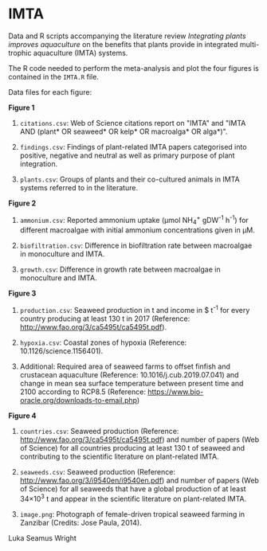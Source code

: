 # IMTA
Data and R scripts accompanying the literature review *Integrating plants improves aquaculture* on the benefits that plants provide in integrated multi-trophic aquaculture (IMTA) systems.

The R code needed to perform the meta-analysis and plot the four figures is contained in the `IMTA.R` file.

Data files for each figure:

**Figure 1**
1. `citations.csv`: Web of Science citations report on "IMTA" and "IMTA AND (plant* OR seaweed* OR kelp* OR macroalga* OR alga*)".

2. `findings.csv`: Findings of plant-related IMTA papers categorised into positive, negative and neutral as well as primary purpose of plant integration.

3. `plants.csv`: Groups of plants and their co-cultured animals in IMTA systems referred to in the literature.

**Figure 2**
1. `ammonium.csv`: Reported ammonium uptake (μmol NH<sub>4</sub><sup>+</sup> gDW<sup>-1</sup> h<sup>-1</sup>) for different macroalgae with initial ammonium concentrations given in μM.

2. `biofiltration.csv`: Difference in biofiltration rate between macroalgae in monoculture and IMTA.

3. `growth.csv`: Difference in growth rate between macroalgae in monoculture and IMTA.

**Figure 3**
1. `production.csv`: Seaweed production in t and income in $ t<sup>-1</sup> for every country producing at least 130 t in 2017 (Reference: http://www.fao.org/3/ca5495t/ca5495t.pdf).

2. `hypoxia.csv`: Coastal zones of hypoxia (Reference: 10.1126/science.1156401).

3. Additional: Required area of seaweed farms to offset finfish and crustacean aquaculture (Reference: 10.1016/j.cub.2019.07.041) and change in mean sea surface temperature between present time and 2100 according to RCP8.5 (Reference: https://www.bio-oracle.org/downloads-to-email.php)

**Figure 4**
1. `countries.csv`: Seaweed production (Reference: http://www.fao.org/3/ca5495t/ca5495t.pdf) and number of papers (Web of Science) for all countries producing at least 130 t of seaweed and contributing to the scientific literature on plant-related IMTA.

2. `seaweeds.csv`: Seaweed production (Reference: http://www.fao.org/3/i9540en/i9540en.pdf) and number of papers (Web of Science) for all seaweeds that have a global production of at least 34×10<sup>3</sup> t and appear in the scientific literature on plant-related IMTA.

3. `image.png`: Photograph of female-driven tropical seaweed farming in Zanzibar (Credits: Jose Paula, 2014).


Luka Seamus Wright
